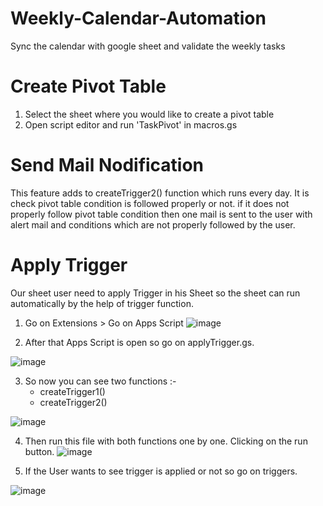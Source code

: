 # Weekly-Calendar-Automation
Sync the calendar with google sheet and validate the weekly tasks

# Create Pivot Table
1. Select the sheet where you would like to create a pivot table
2. Open script editor and run 'TaskPivot' in macros.gs

# Send Mail Nodification
This feature adds to createTrigger2() function which runs every day. It is check pivot table condition is followed properly or not. if it does not properly follow pivot table condition then one mail is sent to the user with alert mail and conditions which are not properly followed by the user.

# Apply Trigger 
Our sheet user need to apply Trigger in his Sheet so the sheet can run automatically by the help of trigger function.
1. Go on Extensions > Go on Apps Script
![image](https://user-images.githubusercontent.com/109965832/235437861-f9307965-0c5f-48dd-a095-0c0ab7de8dd1.png)

2. After that Apps Script is open so go on applyTrigger.gs.

![image](https://user-images.githubusercontent.com/109965832/235438425-14b4eac6-b70d-4c96-8ad8-9e6faf0d5747.png)

3. So now you can see two functions :-
      * createTrigger1()
      * createTrigger2()
      
![image](https://user-images.githubusercontent.com/109965832/235438704-30c5c278-73a1-42bf-9fe7-648e7ff5b9dd.png)

4. Then run this file with both functions one by one. Clicking on the run button.
![image](https://user-images.githubusercontent.com/109965832/235439094-f99c0cd0-638c-4adb-8729-ee6514cb0ec6.png)

5. If the User wants to see trigger is applied or not so go on triggers.

![image](https://user-images.githubusercontent.com/109965832/235440110-5280ec31-25c5-4049-a700-71175931824a.png)
